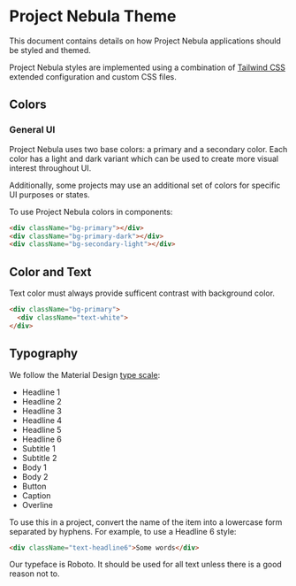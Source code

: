 # Project Nebula Theme
This document contains details on how Project Nebula applications should be
styled and themed.

Project Nebula styles are implemented using a combination of
[Tailwind CSS](http://tailwindcss.com/) extended configuration and custom CSS
files.

## Colors
### General UI
Project Nebula uses two base colors: a primary and a secondary color. Each color
has a light and dark variant which can be used to create more visual interest
throughout UI.

Additionally, some projects may use an additional set of colors for specific UI
purposes or states.

To use Project Nebula colors in components:
```html
<div className="bg-primary"></div>
<div className="bg-primary-dark"></div>
<div className="bg-secondary-light"></div>
```

## Color and Text
Text color must always provide sufficent contrast with background color.

```html
<div className="bg-primary">
  <div className="text-white">
</div>
```

## Typography
We follow the Material Design [type scale](https://material.io/design/typography/the-type-system.html):

- Headline 1
- Headline 2
- Headline 3
- Headline 4
- Headline 5
- Headline 6
- Subtitle 1
- Subtitle 2
- Body 1
- Body 2
- Button
- Caption
- Overline

To use this in a project, convert the name of the item into a lowercase form
separated by hyphens. For example, to use a Headline 6 style:

```html
<div className="text-headline6">Some words</div>
```

Our typeface is Roboto. It should be used for all text unless there is a good
reason not to.

